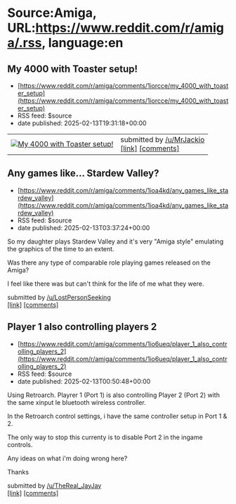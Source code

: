 # Source:Amiga, URL:https://www.reddit.com/r/amiga/.rss, language:en

## My 4000 with Toaster setup!
 - [https://www.reddit.com/r/amiga/comments/1iorcce/my_4000_with_toaster_setup](https://www.reddit.com/r/amiga/comments/1iorcce/my_4000_with_toaster_setup)
 - RSS feed: $source
 - date published: 2025-02-13T19:31:18+00:00

<table> <tr><td> <a href="https://www.reddit.com/r/amiga/comments/1iorcce/my_4000_with_toaster_setup/"> <img src="https://preview.redd.it/5pnqk35hkyie1.jpeg?width=640&amp;crop=smart&amp;auto=webp&amp;s=361608c44cd23743074fee571803206712e8dc7d" alt="My 4000 with Toaster setup!" title="My 4000 with Toaster setup!" /> </a> </td><td> &#32; submitted by &#32; <a href="https://www.reddit.com/user/MrJackio"> /u/MrJackio </a> <br/> <span><a href="https://i.redd.it/5pnqk35hkyie1.jpeg">[link]</a></span> &#32; <span><a href="https://www.reddit.com/r/amiga/comments/1iorcce/my_4000_with_toaster_setup/">[comments]</a></span> </td></tr></table>

## Any games like... Stardew Valley?
 - [https://www.reddit.com/r/amiga/comments/1ioa4kd/any_games_like_stardew_valley](https://www.reddit.com/r/amiga/comments/1ioa4kd/any_games_like_stardew_valley)
 - RSS feed: $source
 - date published: 2025-02-13T03:37:24+00:00

<!-- SC_OFF --><div class="md"><p>So my daughter plays Stardew Valley and it&#39;s very &quot;Amiga style&quot; emulating the graphics of the time to an extent. </p> <p>Was there any type of comparable role playing games released on the Amiga?</p> <p>I feel like there was but can&#39;t think for the life of me what they were. </p> </div><!-- SC_ON --> &#32; submitted by &#32; <a href="https://www.reddit.com/user/LostPersonSeeking"> /u/LostPersonSeeking </a> <br/> <span><a href="https://www.reddit.com/r/amiga/comments/1ioa4kd/any_games_like_stardew_valley/">[link]</a></span> &#32; <span><a href="https://www.reddit.com/r/amiga/comments/1ioa4kd/any_games_like_stardew_valley/">[comments]</a></span>

## Player 1 also controlling players 2
 - [https://www.reddit.com/r/amiga/comments/1io6ueq/player_1_also_controlling_players_2](https://www.reddit.com/r/amiga/comments/1io6ueq/player_1_also_controlling_players_2)
 - RSS feed: $source
 - date published: 2025-02-13T00:50:48+00:00

<!-- SC_OFF --><div class="md"><p>Using Retroarch. Playrer 1 (Port 1) is also controlling Player 2 (Port 2) with the same xinput le bluetooth wireless controller.</p> <p>In the Retroarch control settings, i have the same controller setup in Port 1 &amp; 2.</p> <p>The only way to stop this currenty is to disable Port 2 in the ingame controls.</p> <p>Any ideas on what i&#39;m doing wrong here?</p> <p>Thanks</p> </div><!-- SC_ON --> &#32; submitted by &#32; <a href="https://www.reddit.com/user/TheReal_JayJay"> /u/TheReal_JayJay </a> <br/> <span><a href="https://www.reddit.com/r/amiga/comments/1io6ueq/player_1_also_controlling_players_2/">[link]</a></span> &#32; <span><a href="https://www.reddit.com/r/amiga/comments/1io6ueq/player_1_also_controlling_players_2/">[comments]</a></span>

